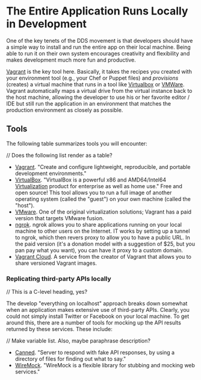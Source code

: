 # The Entire Application Runs Locally in Development

<span class="drop fa fa-laptop fa-5x pull-left fa-border"></span>

One of the key tenets of the DDS movement is that developers should have a simple way to install and run the entire app on their local machine. Being able to run it on their own system encourages creativity and flexibility and makes development much more fun and productive.

[Vagrant](http://www.vagrantup.com/) is the key tool here. Basically, it takes the recipes you created with your environment tool (e.g., your Chef or Puppet files) and _provisions_ (creates) a virtual machine that runs in a tool like [Virtualbox](https://www.virtualbox.org/) or [VMWare](http://www.vmware.com/). Vagrant automatically maps a virtual drive from the virtual instance back to the host machine, allowing the developer to use his or her favorite editor / IDE but still run the application in an environment that matches the production environment as closely as possible.

## Tools

The following table summarizes tools you will encounter:

// Does the following list render as a table?

* [Vagrant](http://www.vagrantup.com/).  "Create and configure lightweight, reproducible, and portable development environments."
* [VirtualBox](https://www.virtualbox.org/). "VirtualBox is a powerful x86 and AMD64/Intel64  [Virtualization](https://www.virtualbox.org/wiki/Virtualization) product for enterprise as well as home use." Free and open source!  This tool allows you to run a full image of another operating system (called the "guest") on your own machine (called the "host"). 
* [VMware](http://www.vmware.com/). One of the original virtualization solutions; Vagrant has a paid version that targets VMware fusion.
* [ngrok](https://ngrok.com/).  ngrok allows you to share applications running on your local machine to other users on the Internet.  IT works by setting up a tunnel to ngrok, which then revers proxy to allow you to have a public URL.  In the paid version (it's a donation model with a suggestion of $25, but you pan pay what you want), you can have it proxy to a custom domain.
* [Vagrant Cloud](https://vagrantcloud.com/).  A service from the creator of Vagrant that allows you to share versioned Vagrant images.

### Replicating third-party APIs locally

// This is a C-level heading, yes?

The develop "everything on localhost" approach breaks down somewhat when an application makes extensive use of third-party APIs. Clearly, you could not simply install Twitter or Facebook on your local machine. To get around this, there are a number of tools for mocking up the API results returned by these services. These include:

// Make variable list. Also, maybe paraphrase description?

* [Canned](https://github.com/sideshowcoder/canned). "Server to respond with fake API responses, by using a directory of files for finding out what to say."
* [WireMock](http://wiremock.org/). "WireMock is a flexible library for stubbing and mocking web services."

